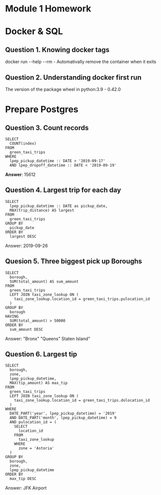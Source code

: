 # Module 1 Homework

# Docker & SQL 

## Question 1. Knowing docker tags
docker run --help --rm - Automativally remove the container when it exits

## Question 2. Understanding docker first run 
The version of the package wheel in python:3.9 - 0.42.0

# Prepare Postgres

## Question 3. Count records

```
SELECT 
  COUNT(index) 
FROM 
  green_taxi_trips 
WHERE 
  lpep_pickup_datetime :: DATE > '2019-09-17' 
  AND lpep_dropoff_datetime :: DATE < '2019-09-19'
```

**Answer**: 15612

## Question 4. Largest trip for each day

```
SELECT 
  lpep_pickup_datetime :: DATE as pickup_date, 
  MAX(trip_distance) AS largest 
FROM 
  green_taxi_trips 
GROUP BY 
  pickup_date 
ORDER BY 
  largest DESC
```

Answer: 2019-09-26

## Quesion 5. Three biggest pick up Boroughs

```
SELECT 
  borough, 
  SUM(total_amount) AS sum_amount 
FROM 
  green_taxi_trips 
  LEFT JOIN taxi_zone_lookup ON (
    taxi_zone_lookup.location_id = green_taxi_trips.pulocation_id
  ) 
GROUP BY 
  borough 
HAVING 
  SUM(total_amount) > 50000 
ORDER BY 
  sum_amount DESC
```

Answer: "Bronx" "Queens" Staten Island"

## Question 6. Largest tip

```
SELECT 
  borough, 
  zone, 
  lpep_pickup_datetime, 
  MAX(tip_amount) AS max_tip 
FROM 
  green_taxi_trips 
  LEFT JOIN taxi_zone_lookup ON (
    taxi_zone_lookup.location_id = green_taxi_trips.dolocation_id
  ) 
WHERE 
  DATE_PART('year', lpep_pickup_datetime) = '2019' 
  AND DATE_PART('month', lpep_pickup_datetime) = 9 
  AND pulocation_id = (
    SELECT 
      location_id 
    FROM 
      taxi_zone_lookup 
    WHERE 
      zone = 'Astoria'
  ) 
GROUP BY 
  borough, 
  zone, 
  lpep_pickup_datetime 
ORDER BY 
  max_tip DESC
```

Answer: JFK Airport